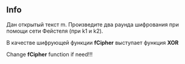 ## Info
Дан открытый текст m. Произведите два раунда шифрования при помощи сети Фейстеля (при k1 и k2).

В качестве шифрующей функции **fCipher** выступает функция **XOR**

Change **fCipher** function if need!!!
